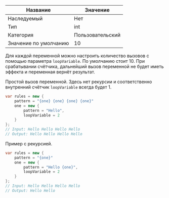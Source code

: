 | Название | Значение |
|---|---|
| Наследуемый | Нет |
| Тип | int |
| Категория | Пользовательский |
| Значение по умолчанию | 10 |

Для каждой переменной можно настроить количество вызовов с помощью параметра `loopVariable`. По умолчанию стоит 10. При срабатывании счётчика, дальнейший вызов переменной не будет иметь эффекта и переменная вернёт результат. 

Простой вызов переменной. Здесь нет рекурсии и соответственно внутренний счётчик `loopVariable` всегда будет 1. 

``` csharp
var rules = new { 
	pattern = "{one} {one} {one} {one}"
	one = new {
		pattern = "Hello",
		loopVariable = 2
    }
};
// Input: Hello Hello Hello Hello
// Output: Hello Hello Hello Hello
```

Пример c рекурсией.

``` csharp
var rules = new { 
	pattern = "{one}"
	one = new {
		pattern = "Hello {one}",
		loopVariable = 2
    }
};
// Input: Hello Hello Hello Hello
// Output: Hello Hello
```